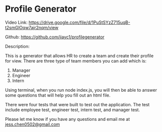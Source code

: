 # Profile Generator


Video Link: https://drive.google.com/file/d/1PuStSYzZ715uqB-t2smGlOqw7ajr2nqm/view

Github: https://github.com/jiayc1/profilegenerator 

Description: 

This is a generator that allows HR to create a team and create their profile for view. There are three type of team members you can add which is: 
1. Manager
2. Engineer
3. Intern 

Using terminal, when you run node index.js, you will then be able to answer some questions that will help you fill out an html file. 

There were four tests that were built to test out the application. 
The test include employee test, engineer test, intern test, and manager test. 

Please let me know if you have any questions and email me at jess.chen0502@gmail.com



